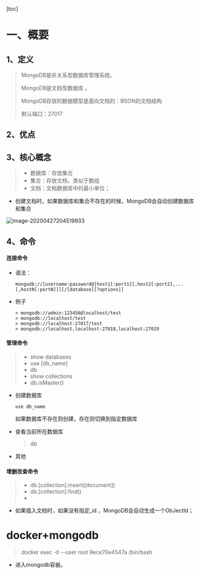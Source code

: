 [toc]

# 一、概要

## 1、定义

> MongoDB是非关系型数据库管理系统。
>
> MongoDB是文档型数据库 。
>
> MongoDB存放的数据模型是面向文档的：BSON的文档结构 
>
> 默认端口：27017

## 2、优点

>
>
>

## 3、核心概念

> - 数据库：存放集合
> - 集合：存放文档，类似于数组
> - 文档：文档数据库中的最小单位；

- 创建文档时，如果数据库和集合不存在的时候，MongoDB会自动创建数据库和集合

![image-20200427204519933](https://cdn.jsdelivr.net/gh/SWE15041/MyImg/img/20200427204534.png)

## 4、命令

#### 连接命令

- 语法：

  ```
  mongodb://[username:password@]host1[:port1][,host2[:port2],...[,hostN[:portN]]][/[database][?options]]
  ```

- 例子

  ```
  > mongodb://admin:123456@localhost/test
  > mongodb://localhost/test
  > mongodb://localhost:27017/test
  > mongodb://localhost,localhost:27018,localhost:27019
  ```



#### 管理命令

>- show	databases
>- use [db_name]
>- db
>- show collections
>- db.isMaster()

- 创建数据库

  ```
  use db_name
  ```

  如果数据库不存在则创建，存在则切换到指定数据库

- 查看当前所在数据库

  >db

- 其他



#### 增删改查命令

> - db.[collection].insert([document])
> - db.[collection].find()
> - 

- 如果插入文档时，如果没有指定_id ，MongoDB会自动生成一个ObJectId；







# docker+mongodb

> docker exec -it --user root 9ece70e4547a /bin/bash

- 进入mongodb容器。